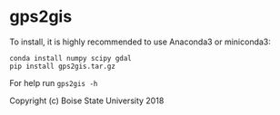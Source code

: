# gps2gis

To install, it is highly recommended to use Anaconda3 or miniconda3:
```
conda install numpy scipy gdal
pip install gps2gis.tar.gz
```

For help run `gps2gis -h`

Copyright (c) Boise State University 2018